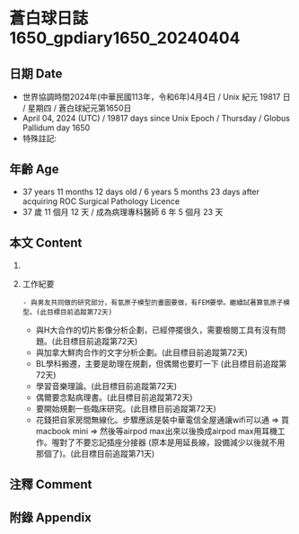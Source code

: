 [_metadata_:encoding]: - "utf-8"
[_metadata_:language]: - "zh-Hant-TW"
[_metadata_:fileformat]: - "markdown"
[_metadata_:MIME_type]: - "text/plain"
[_metadata_:markdown_version]: - "commonmark version 0.30"
[_metadata_:markdown_spec]: - "https://spec.commonmark.org/0.30/"

# 蒼白球日誌1650_gpdiary1650_20240404 #

## 日期 Date ##

* 世界協調時間2024年(中華民國113年，令和6年)4月4日 / Unix 紀元 19817 日 / 星期四 / 蒼白球紀元第1650日
* April 04, 2024 (UTC) / 19817 days since Unix Epoch / Thursday / Globus Pallidum day 1650
* 特殊註記:

## 年齡 Age ##

* 37 years 11 months 12 days old / 6 years 5 months 23 days after acquiring ROC Surgical Pathology Licence
* 37 歲 11 個月 12 天 / 成為病理專科醫師 6 年 5 個月 23 天

## 本文 Content ##

1. 

    
2. 工作紀要

       - 與男友共同做的研究部分，有氫原子模型的畫圖要做，有FEM要學。繼續試著算氫原子模型。(此目標目前追蹤第72天)
   - 與H大合作的切片影像分析企劃，已經停擺很久，需要檢閱工具有沒有問題。(此目標目前追蹤第72天)
   - 與加拿大鮮肉合作的文字分析企劃。(此目標目前追蹤第72天)
   - BL學科搬遷，主要是助理在規劃，但偶爾也要盯一下 (此目標目前追蹤第72天)
   - 學習音樂理論。(此目標目前追蹤第72天)
   - 偶爾要念點病理書。(此目標目前追蹤第72天)
   - 要開始規劃一些臨床研究。(此目標目前追蹤第72天)
   - 花錢把自家房間無線化。步驟應該是裝中華電信全屋通讓wifi可以通 => 買macbook mini => 然後等airpod max出來以後換成airpod max用耳機工作。喔對了不要忘記插座分接器 (原本是用延長線，設備減少以後就不用那個了)。(此目標目前追蹤第71天)


## 注釋 Comment ##


## 附錄 Appendix ##


